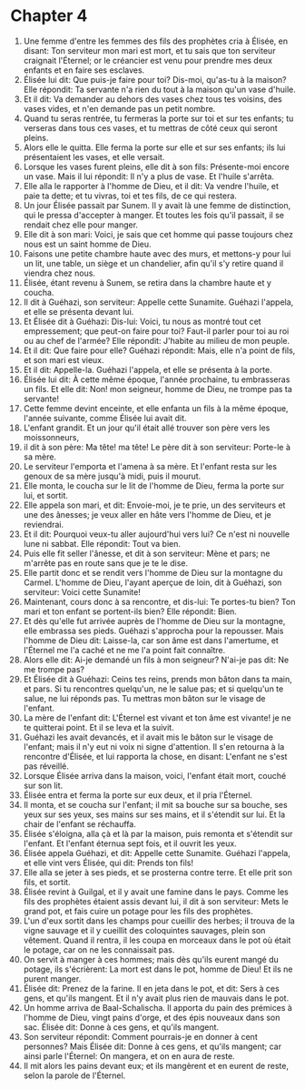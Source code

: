 # Chapter 4

1. Une femme d'entre les femmes des fils des prophètes cria à Élisée, en disant: Ton serviteur mon mari est mort, et tu sais que ton serviteur craignait l'Éternel; or le créancier est venu pour prendre mes deux enfants et en faire ses esclaves.
2. Élisée lui dit: Que puis-je faire pour toi? Dis-moi, qu'as-tu à la maison? Elle répondit: Ta servante n'a rien du tout à la maison qu'un vase d'huile.
3. Et il dit: Va demander au dehors des vases chez tous tes voisins, des vases vides, et n'en demande pas un petit nombre.
4. Quand tu seras rentrée, tu fermeras la porte sur toi et sur tes enfants; tu verseras dans tous ces vases, et tu mettras de côté ceux qui seront pleins.
5. Alors elle le quitta. Elle ferma la porte sur elle et sur ses enfants; ils lui présentaient les vases, et elle versait.
6. Lorsque les vases furent pleins, elle dit à son fils: Présente-moi encore un vase. Mais il lui répondit: Il n'y a plus de vase. Et l'huile s'arrêta.
7. Elle alla le rapporter à l'homme de Dieu, et il dit: Va vendre l'huile, et paie ta dette; et tu vivras, toi et tes fils, de ce qui restera.
8. Un jour Élisée passait par Sunem. Il y avait là une femme de distinction, qui le pressa d'accepter à manger. Et toutes les fois qu'il passait, il se rendait chez elle pour manger.
9. Elle dit à son mari: Voici, je sais que cet homme qui passe toujours chez nous est un saint homme de Dieu.
10. Faisons une petite chambre haute avec des murs, et mettons-y pour lui un lit, une table, un siège et un chandelier, afin qu'il s'y retire quand il viendra chez nous.
11. Élisée, étant revenu à Sunem, se retira dans la chambre haute et y coucha.
12. Il dit à Guéhazi, son serviteur: Appelle cette Sunamite. Guéhazi l'appela, et elle se présenta devant lui.
13. Et Élisée dit à Guéhazi: Dis-lui: Voici, tu nous as montré tout cet empressement; que peut-on faire pour toi? Faut-il parler pour toi au roi ou au chef de l'armée? Elle répondit: J'habite au milieu de mon peuple.
14. Et il dit: Que faire pour elle? Guéhazi répondit: Mais, elle n'a point de fils, et son mari est vieux.
15. Et il dit: Appelle-la. Guéhazi l'appela, et elle se présenta à la porte.
16. Élisée lui dit: À cette même époque, l'année prochaine, tu embrasseras un fils. Et elle dit: Non! mon seigneur, homme de Dieu, ne trompe pas ta servante!
17. Cette femme devint enceinte, et elle enfanta un fils à la même époque, l'année suivante, comme Élisée lui avait dit.
18. L'enfant grandit. Et un jour qu'il était allé trouver son père vers les moissonneurs,
19. il dit à son père: Ma tête! ma tête! Le père dit à son serviteur: Porte-le à sa mère.
20. Le serviteur l'emporta et l'amena à sa mère. Et l'enfant resta sur les genoux de sa mère jusqu'à midi, puis il mourut.
21. Elle monta, le coucha sur le lit de l'homme de Dieu, ferma la porte sur lui, et sortit.
22. Elle appela son mari, et dit: Envoie-moi, je te prie, un des serviteurs et une des ânesses; je veux aller en hâte vers l'homme de Dieu, et je reviendrai.
23. Et il dit: Pourquoi veux-tu aller aujourd'hui vers lui? Ce n'est ni nouvelle lune ni sabbat. Elle répondit: Tout va bien.
24. Puis elle fit seller l'ânesse, et dit à son serviteur: Mène et pars; ne m'arrête pas en route sans que je te le dise.
25. Elle partit donc et se rendit vers l'homme de Dieu sur la montagne du Carmel. L'homme de Dieu, l'ayant aperçue de loin, dit à Guéhazi, son serviteur: Voici cette Sunamite!
26. Maintenant, cours donc à sa rencontre, et dis-lui: Te portes-tu bien? Ton mari et ton enfant se portent-ils bien? Elle répondit: Bien.
27. Et dès qu'elle fut arrivée auprès de l'homme de Dieu sur la montagne, elle embrassa ses pieds. Guéhazi s'approcha pour la repousser. Mais l'homme de Dieu dit: Laisse-la, car son âme est dans l'amertume, et l'Éternel me l'a caché et ne me l'a point fait connaître.
28. Alors elle dit: Ai-je demandé un fils à mon seigneur? N'ai-je pas dit: Ne me trompe pas?
29. Et Élisée dit à Guéhazi: Ceins tes reins, prends mon bâton dans ta main, et pars. Si tu rencontres quelqu'un, ne le salue pas; et si quelqu'un te salue, ne lui réponds pas. Tu mettras mon bâton sur le visage de l'enfant.
30. La mère de l'enfant dit: L'Éternel est vivant et ton âme est vivante! je ne te quitterai point. Et il se leva et la suivit.
31. Guéhazi les avait devancés, et il avait mis le bâton sur le visage de l'enfant; mais il n'y eut ni voix ni signe d'attention. Il s'en retourna à la rencontre d'Élisée, et lui rapporta la chose, en disant: L'enfant ne s'est pas réveillé.
32. Lorsque Élisée arriva dans la maison, voici, l'enfant était mort, couché sur son lit.
33. Élisée entra et ferma la porte sur eux deux, et il pria l'Éternel.
34. Il monta, et se coucha sur l'enfant; il mit sa bouche sur sa bouche, ses yeux sur ses yeux, ses mains sur ses mains, et il s'étendit sur lui. Et la chair de l'enfant se réchauffa.
35. Élisée s'éloigna, alla çà et là par la maison, puis remonta et s'étendit sur l'enfant. Et l'enfant éternua sept fois, et il ouvrit les yeux.
36. Élisée appela Guéhazi, et dit: Appelle cette Sunamite. Guéhazi l'appela, et elle vint vers Élisée, qui dit: Prends ton fils!
37. Elle alla se jeter à ses pieds, et se prosterna contre terre. Et elle prit son fils, et sortit.
38. Élisée revint à Guilgal, et il y avait une famine dans le pays. Comme les fils des prophètes étaient assis devant lui, il dit à son serviteur: Mets le grand pot, et fais cuire un potage pour les fils des prophètes.
39. L'un d'eux sortit dans les champs pour cueillir des herbes; il trouva de la vigne sauvage et il y cueillit des coloquintes sauvages, plein son vêtement. Quand il rentra, il les coupa en morceaux dans le pot où était le potage, car on ne les connaissait pas.
40. On servit à manger à ces hommes; mais dès qu'ils eurent mangé du potage, ils s'écrièrent: La mort est dans le pot, homme de Dieu! Et ils ne purent manger.
41. Élisée dit: Prenez de la farine. Il en jeta dans le pot, et dit: Sers à ces gens, et qu'ils mangent. Et il n'y avait plus rien de mauvais dans le pot.
42. Un homme arriva de Baal-Schalischa. Il apporta du pain des prémices à l'homme de Dieu, vingt pains d'orge, et des épis nouveaux dans son sac. Élisée dit: Donne à ces gens, et qu'ils mangent.
43. Son serviteur répondit: Comment pourrais-je en donner à cent personnes? Mais Élisée dit: Donne à ces gens, et qu'ils mangent; car ainsi parle l'Éternel: On mangera, et on en aura de reste.
44. Il mit alors les pains devant eux; et ils mangèrent et en eurent de reste, selon la parole de l'Éternel.

